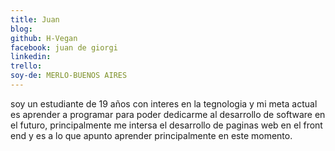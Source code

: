 ```yaml
---
title: Juan
blog: 
github: H-Vegan
facebook: juan de giorgi
linkedin: 
trello: 
soy-de: MERLO-BUENOS AIRES
---
```


soy un estudiante de 19 años con interes en la tegnologia y mi meta actual es aprender a programar para poder dedicarme al desarrollo de software en el futuro, principalmente me intersa
el desarrollo de paginas web en el front end y es a lo que apunto aprender principalmente en este momento.
